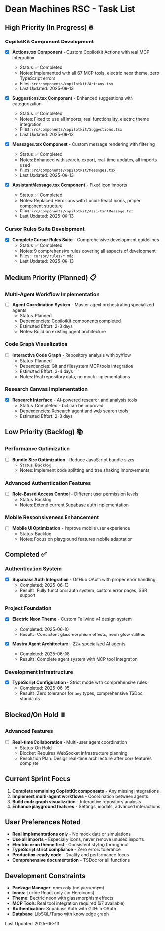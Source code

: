 # Dean Machines RSC - Task List

## High Priority (In Progress) 🔥

### CopilotKit Component Development
- [x] **Actions.tsx Component** - Custom CopilotKit Actions with real MCP integration
  - Status: ✅ Completed
  - Notes: Implemented with all 67 MCP tools, electric neon theme, zero TypeScript errors
  - Files: `src/components/copilotkit/Actions.tsx`
  - Last Updated: 2025-06-13

- [x] **Suggestions.tsx Component** - Enhanced suggestions with categorization
  - Status: ✅ Completed
  - Notes: Fixed to use all imports, real functionality, electric theme integration
  - Files: `src/components/copilotkit/Suggestions.tsx`
  - Last Updated: 2025-06-13

- [x] **Messages.tsx Component** - Custom message rendering with filtering
  - Status: ✅ Completed
  - Notes: Enhanced with search, export, real-time updates, all imports used
  - Files: `src/components/copilotkit/Messages.tsx`
  - Last Updated: 2025-06-13

- [x] **AssistantMessage.tsx Component** - Fixed icon imports
  - Status: ✅ Completed
  - Notes: Replaced Heroicons with Lucide React icons, proper component structure
  - Files: `src/components/copilotkit/AssistantMessage.tsx`
  - Last Updated: 2025-06-13

### Cursor Rules Suite Development
- [x] **Complete Cursor Rules Suite** - Comprehensive development guidelines
  - Status: ✅ Completed
  - Notes: 9 comprehensive rules covering all aspects of development
  - Files: `.cursor/rules/*.mdc`
  - Last Updated: 2025-06-13

## Medium Priority (Planned) 📋

### Multi-Agent Workflow Implementation
- [ ] **Agent Coordination System** - Master agent orchestrating specialized agents
  - Status: Planned
  - Dependencies: CopilotKit components completed
  - Estimated Effort: 2-3 days
  - Notes: Build on existing agent architecture

### Code Graph Visualization
- [ ] **Interactive Code Graph** - Repository analysis with xy/flow
  - Status: Planned
  - Dependencies: Git and filesystem MCP tools integration
  - Estimated Effort: 3-4 days
  - Notes: Real repository data, no mock implementations

### Research Canvas Implementation
- [x] **Research Interface** - AI-powered research and analysis tools
  - Status: Completed - but can be improved
  - Dependencies: Research agent and web search tools
  - Estimated Effort: 2-3 days

## Low Priority (Backlog) 📚

### Performance Optimization
- [ ] **Bundle Size Optimization** - Reduce JavaScript bundle sizes
  - Status: Backlog
  - Notes: Implement code splitting and tree shaking improvements

### Advanced Authentication Features
- [ ] **Role-Based Access Control** - Different user permission levels
  - Status: Backlog
  - Notes: Extend current Supabase auth implementation

### Mobile Responsiveness Enhancement
- [ ] **Mobile UI Optimization** - Improve mobile user experience
  - Status: Backlog
  - Notes: Focus on playground features mobile adaptation

## Completed ✅

### Authentication System
- [x] **Supabase Auth Integration** - GitHub OAuth with proper error handling
  - Completed: 2025-06-13
  - Results: Fully functional auth system, custom error pages, SSR support

### Project Foundation
- [x] **Electric Neon Theme** - Custom Tailwind v4 design system
  - Completed: 2025-06-10
  - Results: Consistent glassmorphism effects, neon glow utilities

- [x] **Mastra Agent Architecture** - 22+ specialized AI agents
  - Completed: 2025-06-08
  - Results: Complete agent system with MCP tool integration

### Development Infrastructure
- [x] **TypeScript Configuration** - Strict mode with comprehensive rules
  - Completed: 2025-06-05
  - Results: Zero tolerance for `any` types, comprehensive TSDoc standards

## Blocked/On Hold ⏸️

### Advanced Features
- [ ] **Real-time Collaboration** - Multi-user agent coordination
  - Status: On Hold
  - Blocker: Requires WebSocket infrastructure planning
  - Resolution Plan: Design real-time architecture after core features complete

## Current Sprint Focus
1. **Complete remaining CopilotKit components** - Any missing integrations
2. **Implement multi-agent workflows** - Coordination between agents
3. **Build code graph visualization** - Interactive repository analysis
4. **Enhance playground features** - Settings, modals, advanced interactions

## User Preferences Noted
- **Real implementations only** - No mock data or simulations
- **Use all imports** - Especially icons, never remove unused imports
- **Electric neon theme first** - Consistent styling throughout
- **TypeScript strict compliance** - Zero errors tolerance
- **Production-ready code** - Quality and performance focus
- **Comprehensive documentation** - TSDoc for all functions

## Development Constraints
- **Package Manager**: npm only (no yarn/pnpm)
- **Icons**: Lucide React only (no Heroicons)
- **Theme**: Electric neon with glassmorphism effects
- **MCP Tools**: Real tool integration required (67 available)
- **Authentication**: Supabase Auth with GitHub OAuth
- **Database**: LibSQL/Turso with knowledge graph

Last Updated: 2025-06-13
